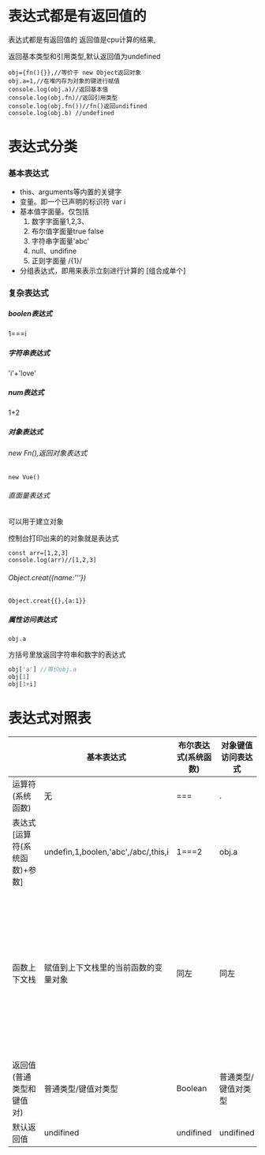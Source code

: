 
# 表达式都是有返回值的

表达式都是有返回值的 返回值是cpu计算的结果,

返回基本类型和引用类型,默认返回值为undefined

```
obj={fn(){}},//等价于 new Object返回对象
obj.a=1,//在堆内存为对象的键进行赋值
console.log(obj.a)//返回基本值
console.log(obj.fn)//返回引用类型
console.log(obj.fn())//fn()返回undifined
console.log(obj.b) //undefined
```

# 表达式分类
### 基本表达式

* this、arguments等内置的关键字
* 变量。即一个已声明的标识符 var i
* 基本值字面量。仅包括
  1. 数字字面量1,2,3、
  2. 布尔值字面量true false
  3. 字符串字面量'abc'
  4. null、undifine
  5. 正则字面量 /{1}/
* 分组表达式，即用来表示立刻进行计算的 [组合成单个]

### 复杂表达式

##### boolen表达式

  1===i

##### 字符串表达式 

'i'+'love'

##### num表达式

1+2

##### 对象表达式

###### new Fn(),返回对象表达式

```
new Vue()
```
###### 直面量表达式 

可以用于建立对象

控制台打印出来的的对象就是表达式

```
const arr=[1,2,3]
console.log(arr)//[1,2,3]
```


###### Object.creat({name:'''})

```
Object.creat{{},{a:1}}
```


##### 属性访问表达式

```
obj.a
```
方括号里放返回字符串和数字的表达式
```js
obj['a'] //等价obj.a
obj[1]
obj[1+i]
```

# 表达式对照表

||基本表达式|布尔表达式(系统函数)|对象键值访问表达式|函数声明表达式|函数运行表达式| 对象创建表达式 |
|---|---|---|---|---|---|---|
|运算符(系统函数)| 无 |  === | . | function |( )|new  creat( ) |
|表达式[运算符(系统函数)+参数]|undefin,1,boolen,'abc',/abc/,this,i|1===2|obj.a|function fn( ){ }|var i=fn(1)|var obj=new Fn()/{ }/Object.creat()/{a:1 }|
|函数上下文栈|赋值到上下文栈里的当前函数的变量对象|同左|同左| 同左              |1. 先在上下文栈建立新的函数变量对象<br/>2. 再赋值到新建的这个新的变量对象<br />3.最后在旧的函数变量对象里i获得return值|同左|
|返回值(普通类型和键值对)|普通类型/键值对类型| Boolean              |普通类型/键值对类型|键值对类型|普通类型/键值对类型|键值对|
|默认返回值|undifined|undifined|undifined| {a:undifined}     |undifined|{a:undifined}|


